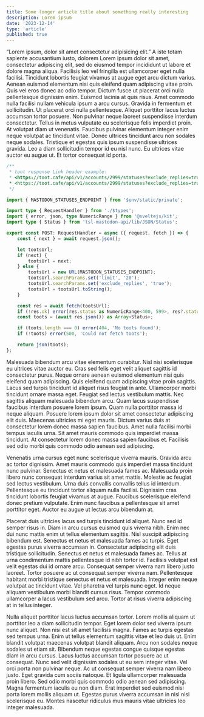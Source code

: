 ```yaml
---
title: Some longer article title about something really interesting
description: Lorem ipsum
date: '2023-12-14'
type: 'article'
published: true
---
```


“Lorem ipsum, dolor sit amet consectetur adipisicing elit.” A iste totam sapiente accusantium
iusto, dolorem Lorem ipsum dolor sit amet, consectetur adipiscing elit, sed do eiusmod tempor
incididunt ut labore et dolore magna aliqua. Facilisis leo vel fringilla est ullamcorper eget
nulla facilisi. Tincidunt lobortis feugiat vivamus at augue eget arcu dictum varius. Aenean
euismod elementum nisi quis eleifend quam adipiscing vitae proin. Quis vel eros donec ac odio
tempor. Dictum fusce ut placerat orci nulla pellentesque dignissim enim. Euismod lacinia at quis
risus. Amet commodo nulla facilisi nullam vehicula ipsum a arcu cursus. Gravida in fermentum et
sollicitudin. Ut placerat orci nulla pellentesque. Aliquet porttitor lacus luctus accumsan tortor
posuere. Non pulvinar neque laoreet suspendisse interdum consectetur. Tellus in metus vulputate eu
scelerisque felis imperdiet proin. At volutpat diam ut venenatis. Faucibus pulvinar elementum
integer enim neque volutpat ac tincidunt vitae. Donec ultrices tincidunt arcu non sodales neque
sodales. Tristique et egestas quis ipsum suspendisse ultrices gravida. Leo a diam sollicitudin
tempor id eu nisl nunc. Eu ultrices vitae auctor eu augue ut. Et tortor consequat id porta.

```ts
/**
 * toot response Link header example:
 * <https://toot.cafe/api/v1/accounts/2999/statuses?exclude_replies=true&limit=10&max_id=111524783353936829>; rel="next",
 * <https://toot.cafe/api/v1/accounts/2999/statuses?exclude_replies=true&limit=10&min_id=111603319771604334>; rel="prev"
 */

import { MASTODON_STATUSES_ENDPOINT } from '$env/static/private';

import type { RequestHandler } from './$types';
import { error, json, type NumericRange } from '@sveltejs/kit';
import type { Status } from 'tsl-mastodon-api/lib/JSON/Status';

export const POST: RequestHandler = async ({ request, fetch }) => {
	const { next } = await request.json();

	let tootsUrl;
	if (next) {
		tootsUrl = next;
	} else {
		tootsUrl = new URL(MASTODON_STATUSES_ENDPOINT);
		tootsUrl.searchParams.set('limit', '20');
		tootsUrl.searchParams.set('exclude_replies', 'true');
		tootsUrl = tootsUrl.toString();
	}

	const res = await fetch(tootsUrl);
	if (!res.ok) error(res.status as NumericRange<400, 599>, res?.statusText);
	const toots = (await res.json()) as Array<Status>;

	if (toots.length === 0) error(404, 'No toots found');
	if (!toots) error(500, 'Could not fetch toots');

	return json(toots);
};
```

Malesuada bibendum arcu vitae elementum curabitur. Nisl nisi scelerisque eu ultrices vitae auctor
eu. Cras sed felis eget velit aliquet sagittis id consectetur purus. Neque ornare aenean euismod
elementum nisi quis eleifend quam adipiscing. Quis eleifend quam adipiscing vitae proin sagittis.
Lacus sed turpis tincidunt id aliquet risus feugiat in ante. Ullamcorper morbi tincidunt ornare
massa eget. Feugiat sed lectus vestibulum mattis. Nec sagittis aliquam malesuada bibendum arcu.
Quam lacus suspendisse faucibus interdum posuere lorem ipsum. Quam nulla porttitor massa id neque
aliquam. Posuere lorem ipsum dolor sit amet consectetur adipiscing elit duis. Maecenas ultricies
mi eget mauris. Dictum varius duis at consectetur lorem donec massa sapien faucibus. Amet nulla
facilisi morbi tempus iaculis urna. Sit amet mauris commodo quis imperdiet massa tincidunt. At
consectetur lorem donec massa sapien faucibus et. Facilisis sed odio morbi quis commodo odio
aenean sed adipiscing.

Venenatis urna cursus eget nunc scelerisque viverra mauris. Gravida arcu ac tortor dignissim. Amet
mauris commodo quis imperdiet massa tincidunt nunc pulvinar. Senectus et netus et malesuada fames
ac. Malesuada proin libero nunc consequat interdum varius sit amet mattis. Molestie ac feugiat sed
lectus vestibulum. Urna duis convallis convallis tellus id interdum. Pellentesque eu tincidunt
tortor aliquam nulla facilisi. Dignissim cras tincidunt lobortis feugiat vivamus at augue.
Faucibus scelerisque eleifend donec pretium vulputate. Enim nunc faucibus a pellentesque sit amet
porttitor eget. Auctor eu augue ut lectus arcu bibendum at.

Placerat duis ultricies lacus sed turpis tincidunt id aliquet. Nunc sed id semper risus in. Diam
in arcu cursus euismod quis viverra nibh. Enim nec dui nunc mattis enim ut tellus elementum
sagittis. Nisl suscipit adipiscing bibendum est. Senectus et netus et malesuada fames ac turpis.
Eget egestas purus viverra accumsan in. Consectetur adipiscing elit duis tristique sollicitudin.
Senectus et netus et malesuada fames ac. Tellus at urna condimentum mattis pellentesque id nibh
tortor id. Facilisis volutpat est velit egestas dui id ornare arcu. Consequat semper viverra nam
libero justo laoreet. Tortor posuere ac ut consequat semper viverra nam. Pellentesque habitant
morbi tristique senectus et netus et malesuada. Integer enim neque volutpat ac tincidunt vitae.
Vel pharetra vel turpis nunc eget. Id neque aliquam vestibulum morbi blandit cursus risus. Tempor
commodo ullamcorper a lacus vestibulum sed arcu. Tortor at risus viverra adipiscing at in tellus
integer.

Nulla aliquet porttitor lacus luctus accumsan tortor. Lorem mollis aliquam ut porttitor leo a diam
sollicitudin tempor. Eget lorem dolor sed viverra ipsum nunc aliquet. Non nisi est sit amet
facilisis magna. Fames ac turpis egestas sed tempus urna. Enim ut tellus elementum sagittis vitae
et leo duis ut. Enim blandit volutpat maecenas volutpat blandit aliquam. Arcu non sodales neque
sodales ut etiam sit. Bibendum neque egestas congue quisque egestas diam in arcu cursus. Lacus
luctus accumsan tortor posuere ac ut consequat. Nunc sed velit dignissim sodales ut eu sem integer
vitae. Vel orci porta non pulvinar neque. Ac ut consequat semper viverra nam libero justo. Eget
gravida cum sociis natoque. Et ligula ullamcorper malesuada proin libero. Sed odio morbi quis
commodo odio aenean sed adipiscing. Magna fermentum iaculis eu non diam. Erat imperdiet sed
euismod nisi porta lorem mollis aliquam ut. Egestas purus viverra accumsan in nisl nisi
scelerisque eu. Montes nascetur ridiculus mus mauris vitae ultricies leo integer malesuada.
